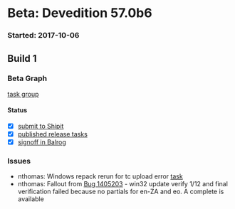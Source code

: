 # Beta: Devedition 57.0b6

### Started: 2017-10-06

## Build 1

### Beta Graph

[task group](https://tools.taskcluster.net/push-inspector/#/X4R3sLMlQdWseruzThCGsg)


#### Status
- [x] [submit to Shipit](https://wiki.mozilla.org/Release:Release_Automation_on_Mercurial:Starting_a_Release#Submit_to_Ship_It)
- [x] [published release tasks](../how-tos/relpro.md#4-publish-release)
- [x] [signoff in Balrog](../how-tos/relpro.md#3-signoffs)

### Issues
- nthomas: Windows repack rerun for tc upload error [task](https://tools.taskcluster.net/task-inspector/#HLT1gojdRtmB3405_jgTyw)
- nthomas: Fallout from [Bug 1405203](https://bugzil.la/1405203) - win32 update verify 1/12 and final verification failed because no partials for en-ZA and eo. A complete is available
